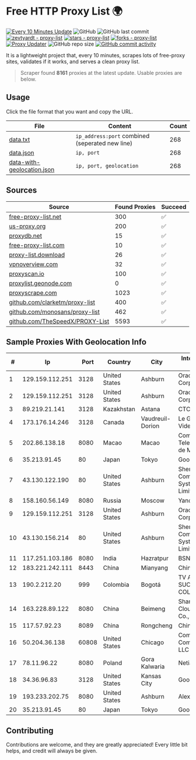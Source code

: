 
# Free HTTP Proxy List 🌍

[![Every 10 Minutes Update](https://github.com/mertguvencli/http-proxy-list/actions/workflows/main.yml/badge.svg?branch=main)](https://github.com/mertguvencli/http-proxy-list/actions/workflows/main.yml)
![GitHub](https://img.shields.io/github/license/mertguvencli/http-proxy-list)
![GitHub last commit](https://img.shields.io/github/last-commit/mertguvencli/http-proxy-list)
[![zevtyardt - proxy-list](https://img.shields.io/static/v1?label=zevtyardt&message=proxy-list&color=blue&logo=github)](https://github.com/zevtyardt/proxy-list "Go to GitHub repo")
[![stars - proxy-list](https://img.shields.io/github/stars/zevtyardt/proxy-list?style=social)](https://github.com/zevtyardt/proxy-list)
[![forks - proxy-list](https://img.shields.io/github/forks/zevtyardt/proxy-list?style=social)](https://github.com/zevtyardt/proxy-list)
[![Proxy Updater](https://github.com/zevtyardt/proxy-list/workflows/Proxy%20Updater/badge.svg)](https://github.com/zevtyardt/proxy-list/actions?query=workflow:"Proxy+Updater")
![GitHub repo size](https://img.shields.io/github/repo-size/zevtyardt/proxy-list)
[![GitHub commit activity](https://img.shields.io/github/commit-activity/m/zevtyardt/proxy-list?logo=commits)](https://github.com/zevtyardt/proxy-list/commits/main)

It is a lightweight project that, every 10 minutes, scrapes lots of free-proxy sites, validates if it works, and serves a clean proxy list.

> Scraper found **8161** proxies at the latest update. Usable proxies are below.

## Usage

Click the file format that you want and copy the URL.

|File|Content|Count|
|----|-------|-----|
|[data.txt](https://raw.githubusercontent.com/mertguvencli/http-proxy-list/main/proxy-list/data.txt)|`ip_address:port` combined (seperated new line)|268|
|[data.json](https://raw.githubusercontent.com/mertguvencli/http-proxy-list/main/proxy-list/data.json)|`ip, port`|268|
|[data-with-geolocation.json](https://raw.githubusercontent.com/mertguvencli/http-proxy-list/main/proxy-list/data-with-geolocation.json)|`ip, port, geolocation`|268|

## Sources

|Source|Found Proxies|Succeed|
|------|-------------|-------|
|[free-proxy-list.net](https://free-proxy-list.net)|300|✅|
|[us-proxy.org](https://www.us-proxy.org)|200|✅|
|[proxydb.net](http://proxydb.net)|15|✅|
|[free-proxy-list.com](https://free-proxy-list.com/?page=&port=&type%5B%5D=http&type%5B%5D=https&up_time=0&search=Search)|10|✅|
|[proxy-list.download](https://www.proxy-list.download/HTTP)|26|✅|
|[vpnoverview.com](https://vpnoverview.com/privacy/anonymous-browsing/free-proxy-servers)|32|✅|
|[proxyscan.io](https://www.proxyscan.io)|100|✅|
|[proxylist.geonode.com](https://proxylist.geonode.com/api/proxy-list?limit=300&page=1&sort_by=lastChecked&sort_type=desc&protocols=http,https)|0|✅|
|[proxyscrape.com](https://api.proxyscrape.com/v2/?request=displayproxies&protocol=http&timeout=10000&country=all&ssl=all&anonymity=all)|1023|✅|
|[github.com/clarketm/proxy-list](https://raw.githubusercontent.com/clarketm/proxy-list/master/proxy-list-raw.txt)|400|✅|
|[github.com/monosans/proxy-list](https://raw.githubusercontent.com/monosans/proxy-list/main/proxies/http.txt)|462|✅|
|[github.com/TheSpeedX/PROXY-List](https://raw.githubusercontent.com/TheSpeedX/PROXY-List/master/http.txt)|5593|✅|


## Sample Proxies With Geolocation Info

|#|Ip|Port|Country|City|Internet Service Provider|
|-|--|----|-------|----|-------------------------|
|1|129.159.112.251|3128|United States|Ashburn|Oracle Corporation|
|2|129.159.112.251|3128|United States|Ashburn|Oracle Corporation|
|3|89.219.21.141|3128|Kazakhstan|Astana|CTC ASTANA LTD|
|4|173.176.14.246|3128|Canada|Vaudreuil-Dorion|Le Groupe Videotron Ltee|
|5|202.86.138.18|8080|Macao|Macao|Companhia de Telecomunicacoes de Macau|
|6|35.213.91.45|80|Japan|Tokyo|Google LLC|
|7|43.130.122.190|80|United States|Ashburn|Shenzhen Tencent Computer Systems Company Limited|
|8|158.160.56.149|8080|Russia|Moscow|Yandex.Cloud LLC|
|9|129.159.112.251|3128|United States|Ashburn|Oracle Corporation|
|10|43.130.156.214|80|United States|Ashburn|Shenzhen Tencent Computer Systems Company Limited|
|11|117.251.103.186|8080|India|Hazratpur|BSNL Internet|
|12|183.221.242.111|8443|China|Mianyang|China Mobile|
|13|190.2.212.20|999|Colombia|Bogotá|TV AZTECA SUCURSAL COLOMBIA|
|14|163.228.89.122|8080|China|Beimeng|Shanghai Blue Cloud Technology Co., Ltd|
|15|117.57.92.23|8089|China|Rongcheng|Chinanet|
|16|50.204.36.138|60808|United States|Chicago|Comcast Cable Communications, LLC|
|17|78.11.96.22|8080|Poland|Gora Kalwaria|Netia SA|
|18|34.36.96.83|3128|United States|Kansas City|Google LLC|
|19|193.233.202.75|8080|United States|Ashburn|Alexhost SRL|
|20|35.213.91.45|80|Japan|Tokyo|Google LLC|



## Contributing

Contributions are welcome, and they are greatly appreciated! Every
little bit helps, and credit will always be given.

